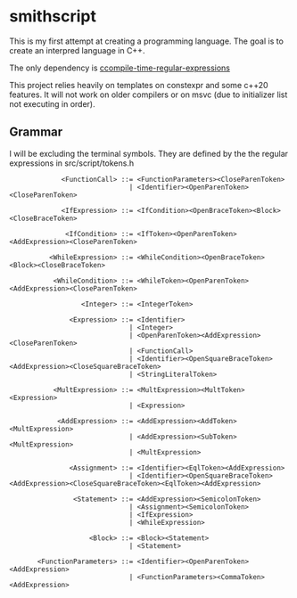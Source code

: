 # smithscript

This is my first attempt at creating a programming language. The goal is to create an interpred language in C++.

The only dependency is [ccompile-time-regular-expressions](https://github.com/hanickadot/compile-time-regular-expressions)

This project relies heavily on templates on constexpr and some c++20 features. It will not work on older compilers or on msvc (due to initializer list not executing in order).

## Grammar

I will be excluding the terminal symbols. They are defined by the the regular expressions in src/script/tokens.h

```
             <FunctionCall> ::= <FunctionParameters><CloseParenToken>
                              | <Identifier><OpenParenToken><CloseParenToken>

             <IfExpression> ::= <IfCondition><OpenBraceToken><Block><CloseBraceToken>

              <IfCondition> ::= <IfToken><OpenParenToken><AddExpression><CloseParenToken>

          <WhileExpression> ::= <WhileCondition><OpenBraceToken><Block><CloseBraceToken>

           <WhileCondition> ::= <WhileToken><OpenParenToken><AddExpression><CloseParenToken>

                  <Integer> ::= <IntegerToken>

               <Expression> ::= <Identifier>
                              | <Integer>
                              | <OpenParenToken><AddExpression><CloseParenToken>
                              | <FunctionCall>
                              | <Identifier><OpenSquareBraceToken><AddExpression><CloseSquareBraceToken>
                              | <StringLiteralToken>

           <MultExpression> ::= <MultExpression><MultToken><Expression>
                              | <Expression>

            <AddExpression> ::= <AddExpression><AddToken><MultExpression>
                              | <AddExpression><SubToken><MultExpression>
                              | <MultExpression>

               <Assignment> ::= <Identifier><EqlToken><AddExpression>
                              | <Identifier><OpenSquareBraceToken><AddExpression><CloseSquareBraceToken><EqlToken><AddExpression>

                <Statement> ::= <AddExpression><SemicolonToken>
                              | <Assignment><SemicolonToken>
                              | <IfExpression>
                              | <WhileExpression>

                    <Block> ::= <Block><Statement>
                              | <Statement>

       <FunctionParameters> ::= <Identifier><OpenParenToken><AddExpression>
                              | <FunctionParameters><CommaToken><AddExpression>
```
